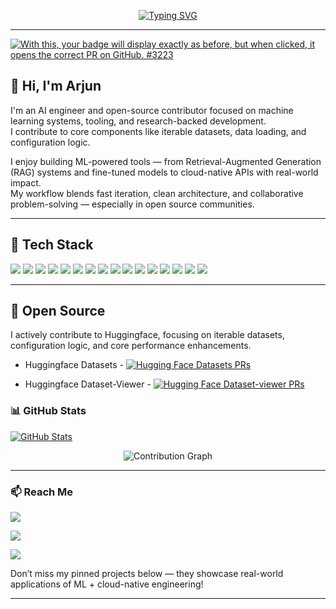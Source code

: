 <div align="center">

[![Typing SVG](https://readme-typing-svg.demolab.com?font=Fira+Code&weight=700&size=25&pause=1000&color=7AA2F7&center=true&vCenter=true&width=600&lines=I+am+an+AI+Engineer;Open+Source+Contributor;Cloud-Native+ML+Engineer)](https://git.io/typing-svg)


</div>

---

[![With this, your badge will display exactly as before, but when clicked, it opens the correct PR on GitHub. #3223](https://pr-req-io.vercel.app/api/badge?title=With%20this%2C%20your%20badge%20will%20display%20exactly%20as%20before%2C%20but%20when%20clicked%2C%20it%20opens%20the%20correct%20PR%20on%20GitHub.&repo=huggingface%2Fdataset-viewer&number=%233223&status=MERGED&date=Jul%2028)](https://github.com/huggingface/dataset-viewer/pull/3223)

## 👋 Hi, I'm Arjun

I'm an AI engineer and open-source contributor focused on machine learning systems, tooling, and research-backed development.  
I contribute to core components like iterable datasets, data loading, and configuration logic.

I enjoy building ML-powered tools — from Retrieval-Augmented Generation (RAG) systems and fine-tuned models to cloud-native APIs with real-world impact.  
My workflow blends fast iteration, clean architecture, and collaborative problem-solving — especially in open source communities.

---

## 🧰 Tech Stack

<p align="left">
  <!-- Languages -->
  <img src="https://img.shields.io/badge/Python-3670A0?style=for-the-badge&logo=python&logoColor=ffdd54" />
  
  <!-- ML/AI -->
  <img src="https://img.shields.io/badge/PyTorch-EE4C2C?style=for-the-badge&logo=pytorch&logoColor=white" />
  <img src="https://img.shields.io/badge/scikit--learn-F7931E?style=for-the-badge&logo=scikitlearn&logoColor=white" />
  <img src="https://img.shields.io/badge/HuggingFace-FFD21F?style=for-the-badge&logo=huggingface&logoColor=black" />
  <img src="https://img.shields.io/badge/Transformers-FF6F61?style=for-the-badge&logo=transformers&logoColor=white" />
  <img src="https://img.shields.io/badge/AutoAI-2f2f2f?style=for-the-badge&logo=ibm&logoColor=blue" />
  <img src="https://img.shields.io/badge/LangChain-black?style=for-the-badge&logo=langchain&logoColor=white" />
  <img src="https://img.shields.io/badge/LlamaIndex-1A1B26?style=for-the-badge&logo=llama&logoColor=white" />

  <!-- Cloud -->
  <img src="https://img.shields.io/badge/IBM%20Cloud-1261FE?style=for-the-badge&logo=ibmcloud&logoColor=white" />
  <img src="https://img.shields.io/badge/Google%20Cloud-4285F4?style=for-the-badge&logo=googlecloud&logoColor=white" />
  <img src="https://img.shields.io/badge/Docker-2496ED?style=for-the-badge&logo=docker&logoColor=white" />
  <img src="https://img.shields.io/badge/Kubernetes-326CE5?style=for-the-badge&logo=kubernetes&logoColor=white" />

  <!-- Backend -->
  <img src="https://img.shields.io/badge/Node.js-339933?style=for-the-badge&logo=nodedotjs&logoColor=white" />
  
  <!-- Tools -->
  <img src="https://img.shields.io/badge/Git-F05032?style=for-the-badge&logo=git&logoColor=white" />
  <img src="https://img.shields.io/badge/GitHub%20Actions-2088FF?style=for-the-badge&logo=githubactions&logoColor=white" />
  <img src="https://img.shields.io/badge/Linux-000000?style=for-the-badge&logo=linux&logoColor=white" />
</p>


---

## 🚀 Open Source

I actively contribute to Huggingface, focusing on iterable datasets, configuration logic, and core performance enhancements.

- Huggingface Datasets - [![Hugging Face Datasets PRs](https://img.shields.io/badge/HuggingFace-My%20Pull%20Requests-7aa2f7?logo=github&logoColor=white&labelColor=1a1b26)](https://github.com/huggingface/datasets/pulls?q=is%3Apr+author%3AArjunJagdale)

- Huggingface Dataset-Viewer - [![Hugging Face Dataset-viewer PRs](https://img.shields.io/badge/HuggingFace-My%20Pull%20Requests-7aa2f7?logo=github&logoColor=white&labelColor=1a1b26)](https://github.com/huggingface/dataset-viewer/pulls?q=is%3Apr+author%3AArjunJagdale)

### 📊 GitHub Stats
[![GitHub Stats](https://github-readme-stats.vercel.app/api?username=ArjunJagdale&show_icons=true&theme=tokyonight&hide=stars,prs_reviewed,issues,contribs,discussions,followers&custom_title=Arjun+Jagdale's+GitHub+Stats)](https://github.com/ArjunJagdale)

<div align="center">
<img src="https://github-readme-activity-graph.vercel.app/graph?username=ArjunJagdale&theme=tokyo-night&bg_color=0d1117&color=7aa2f7&line=7aa2f7&point=ffffff&hide_border=true&area=true&custom_title=Contribution%20Graph" alt="Contribution Graph" />
</div>

---

### 📫 Reach Me
<p align="left">
  <a href="https://github.com/ArjunJagdale"><img src="https://img.shields.io/badge/GitHub-ArjunJagdale-181717?style=for-the-badge&logo=github&logoColor=white" /></a>
</p>
<p align='left'>
  <a href="https://linkedin.com/in/arjun-jagdale"><img src="https://img.shields.io/badge/LinkedIn-arjun--jagdale-0A66C2?style=for-the-badge&logo=linkedin&logoColor=white" /></a>
</p>
<p align='left'>
  <a href="mailto:arjunjagdale14@gmail.com"><img src="https://img.shields.io/badge/Email-arjunjagdale14@gmail.com-D14836?style=for-the-badge&logo=gmail&logoColor=white" /></a>
</p>

Don’t miss my pinned projects below — they showcase real-world applications of ML + cloud-native engineering!

---
